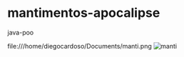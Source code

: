 # mantimentos-apocalipse
java-poo

file:///home/diegocardoso/Documents/manti.png
![manti](https://user-images.githubusercontent.com/83510729/130180433-f1a5eb05-9056-4a27-a13d-8ba0eb649804.png)
